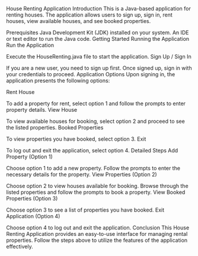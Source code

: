 House Renting Application
Introduction
This is a Java-based application for renting houses. The application allows users to sign up, sign in, rent houses, view available houses, and see booked properties.

Prerequisites
Java Development Kit (JDK) installed on your system.
An IDE or text editor to run the Java code.
Getting Started
Running the Application
Run the Application

Execute the HouseRenting.java file to start the application.
Sign Up / Sign In

If you are a new user, you need to sign up first. Once signed up, sign in with your credentials to proceed.
Application Options
Upon signing in, the application presents the following options:

Rent House

To add a property for rent, select option 1 and follow the prompts to enter property details.
View House

To view available houses for booking, select option 2 and proceed to see the listed properties.
Booked Properties

To view properties you have booked, select option 3.
Exit

To log out and exit the application, select option 4.
Detailed Steps
Add Property (Option 1)

Choose option 1 to add a new property.
Follow the prompts to enter the necessary details for the property.
View Properties (Option 2)

Choose option 2 to view houses available for booking.
Browse through the listed properties and follow the prompts to book a property.
View Booked Properties (Option 3)

Choose option 3 to see a list of properties you have booked.
Exit Application (Option 4)

Choose option 4 to log out and exit the application.
Conclusion
This House Renting Application provides an easy-to-use interface for managing rental properties. Follow the steps above to utilize the features of the application effectively.

